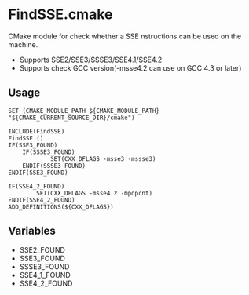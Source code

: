 # FindSSE.cmake

CMake module for check whether a SSE nstructions can be used on the machine.

- Supports SSE2/SSE3/SSSE3/SSE4.1/SSE4.2
- Supports check GCC version(-msse4.2 can use on GCC 4.3 or later)

## Usage

```
SET (CMAKE_MODULE_PATH ${CMAKE_MODULE_PATH} "${CMAKE_CURRENT_SOURCE_DIR}/cmake")

INCLUDE(FindSSE)
FindSSE ()
IF(SSE3_FOUND)
    IF(SSSE3_FOUND)
            SET(CXX_DFLAGS -msse3 -mssse3)
    ENDIF(SSSE3_FOUND)
ENDIF(SSE3_FOUND)

IF(SSE4_2_FOUND)
        SET(CXX_DFLAGS -msse4.2 -mpopcnt)
ENDIF(SSE4_2_FOUND)
ADD_DEFINITIONS(${CXX_DFLAGS})
```
## Variables

- SSE2\_FOUND
- SSE3\_FOUND
- SSSE3\_FOUND
- SSE4\_1\_FOUND
- SSE4\_2\_FOUND

